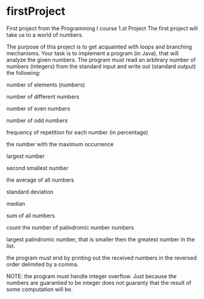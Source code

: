 # firstProject
First project from the Programming I course
1.st Project
The first project will take us to a world of numbers.

The purpose of this project is to get acquainted with loops and branching mechanisms.
Your task is to implement a program (in Java), that will analyze the given numbers. The program must read an arbitrary number of numbers (integers) from the standard input and write out (standard output) the following:

number of elements (numbers)

number of different numbers

number of even numbers

number of odd numbers

frequency of repetition for each number (in percentage)

the number with the maximum occurrence 

largest number

second smallest number

the average of all numbers

standard deviation

median

sum of all numbers

count the number of palindromic number numbers

largest palindromic number, that is smaller then the greatest number in the list.

the program must end by printing out the received numbers in the reversed order delimited by a comma.

NOTE: the program must handle integer overflow. Just because the numbers are guarantied to be integer does not guaranty that the result of some computation will be.
